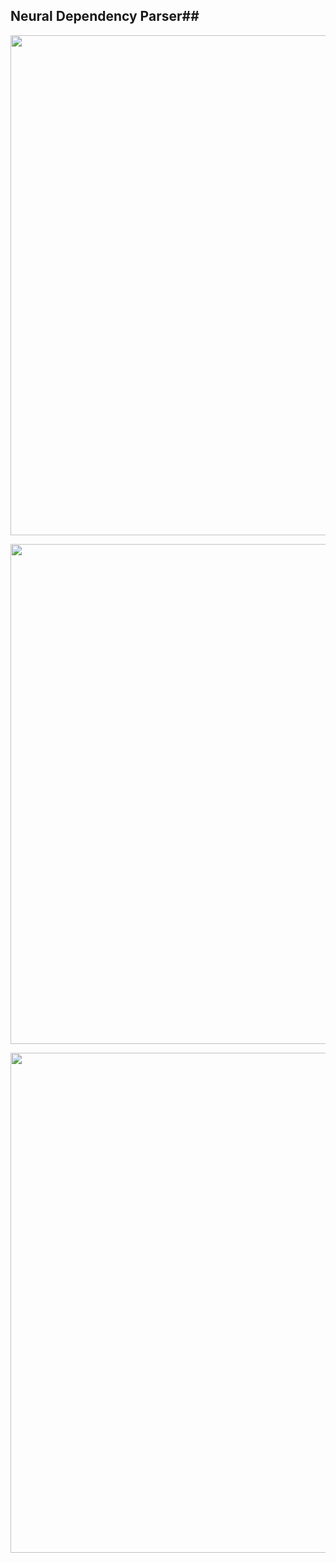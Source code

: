 ## Neural Dependency Parser##
<p align="center">
  <img height="800" width="1000" src="https://github.com/RishikeshDhayarkar/cs224n/blob/master/a3/student/parser/parser_out.png">
</p>

<p align="center">
  <img height="800" width="1000" src="https://github.com/RishikeshDhayarkar/cs224n/blob/master/a3/student/parser/parser_out_2.png">
</p>

<p align="center">
  <img height="800" width="1000" src="https://github.com/RishikeshDhayarkar/cs224n/blob/master/a3/student/parser/parser_out_3.png">
</p>
